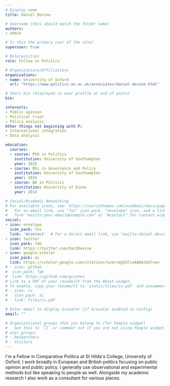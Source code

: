 ```yaml
---
# Display name
title: Daniel Devine

# Username (this should match the folder name)
authors:
- admin

# Is this the primary user of the site?
superuser: true

# Role/position
role: Fellow in Politics

# Organizations/Affiliations
organizations:
- name: University of Oxford
  url: "https://www.politics.ox.ac.uk/associates/daniel-devine.html"

# Short bio (displayed in user profile at end of posts)
bio:

interests:
- Public opinion
- Political trust
- Policy analysis 
Other things not beginning with P:
- International integration
- Data analysis

education:
  courses:
  - course: PhD in Politics
    institution: University of Southampton
    year: 2020
  - course: MSc in Governance and Policy
    institution: University of Southampton
    year: 2016
  - course: BA in Politics
    institution: University of Essex
    year: 2014

# Social/Academic Networking
# For available icons, see: https://sourcethemes.com/academic/docs/page-builder/#icons
#   For an email link, use "fas" icon pack, "envelope" icon, and a link in the
#   form "mailto:your-email@example.com" or "#contact" for contact widget.
social:
- icon: envelope
  icon_pack: fas
  link: '#contact'  # For a direct email link, use "mailto:daniel.devine@st-hildas.ox.ac.uk".
- icon: twitter
  icon_pack: fab
  link: https://twitter.com/DanJDevine
- icon: google-scholar
  icon_pack: ai
  link: https://scholar.google.com/citations?user=Og5UltoAAAAJ&hl=en
# - icon: github
#  icon_pack: fab
#  link: https://github.com/gcushen
# Link to a PDF of your resume/CV from the About widget.
# To enable, copy your resume/CV to `static/files/cv.pdf` and uncomment the lines below.
# - icon: cv
#   icon_pack: ai
#   link: files/cv.pdf

# Enter email to display Gravatar (if Gravatar enabled in Config)
email: ""

# Organizational groups that you belong to (for People widget)
#   Set this to `[]` or comment out if you are not using People widget.
# user_groups:
# - Researchers
# - Visitors
---
```


I'm a Fellow in Comparative Politics at St Hilda's College, University of Oxford. I work broadly in European and British politics focusing on public opinion and public policy. I generally use observational and experimental methods but like speaking to people as well. Alongside my academic research I also work as a consultant for various places. 
